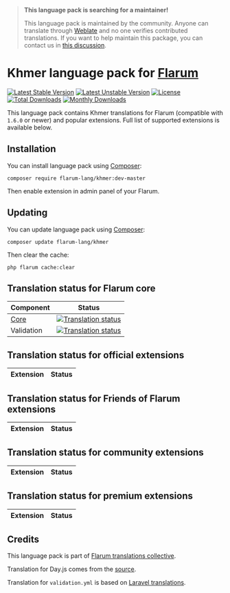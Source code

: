 > **This language pack is searching for a maintainer!**
>
> This language pack is maintained by the community. Anyone can translate through [Weblate](https://weblate.rob006.net/languages/km/flarum/) and no one verifies contributed translations. If you want to help maintain this package, you can contact us in [this discussion](https://discuss.flarum.org/d/27519-the-flarum-language-project).


# Khmer language pack for [Flarum](https://flarum.org/)

[![Latest Stable Version](https://img.shields.io/packagist/v/flarum-lang/khmer?color=success&label=stable)](https://packagist.org/packages/flarum-lang/khmer) 
[![Latest Unstable Version](https://img.shields.io/packagist/v/flarum-lang/khmer?include_prereleases&label=unstable)](https://packagist.org/packages/flarum-lang/khmer) 
[![License](https://img.shields.io/packagist/l/flarum-lang/khmer)](https://packagist.org/packages/flarum-lang/khmer) 
[![Total Downloads](https://img.shields.io/packagist/dt/flarum-lang/khmer)](https://packagist.org/packages/flarum-lang/khmer/stats) 
[![Monthly Downloads](https://img.shields.io/packagist/dm/flarum-lang/khmer)](https://packagist.org/packages/flarum-lang/khmer/stats) 

This language pack contains Khmer translations for Flarum (compatible with `1.6.0` or newer) and popular extensions. Full list of supported extensions is available below.


## Installation

You can install language pack using [Composer](https://getcomposer.org/):

```console
composer require flarum-lang/khmer:dev-master
```

Then enable extension in admin panel of your Flarum.


## Updating

You can update language pack using [Composer](https://getcomposer.org/):

```console
composer update flarum-lang/khmer
```

Then clear the cache:

```console
php flarum cache:clear
```


## Translation status for Flarum core

| Component | Status |
| --- | --- |
| [Core](https://github.com/flarum/flarum-core) | [![Translation status](https://weblate.rob006.net/widgets/flarum/km/core/svg-badge.svg)](https://weblate.rob006.net/projects/flarum/core/km/) |
| Validation | [![Translation status](https://weblate.rob006.net/widgets/flarum/km/validation/svg-badge.svg)](https://weblate.rob006.net/projects/flarum/validation/km/) |


## Translation status for official extensions

<!-- flarum-extensions-list-start -->

| Extension | Status |
| --- | --- |

<!-- flarum-extensions-list-stop -->


## Translation status for Friends of Flarum extensions

<!-- fof-extensions-list-start -->

| Extension | Status |
| --- | --- |

<!-- fof-extensions-list-stop -->


## Translation status for community extensions

<!-- various-extensions-list-start -->

| Extension | Status |
| --- | --- |

<!-- various-extensions-list-stop -->


## Translation status for premium extensions

<!-- premium-extensions-list-start -->

| Extension | Status |
| --- | --- |

<!-- premium-extensions-list-stop -->


## Credits

This language pack is part of [Flarum translations collective](https://github.com/rob006-software/flarum-translations).

Translation for Day.js comes from the [source](https://github.com/iamkun/dayjs/blob/v1.10.4/src/locale/km.js).

Translation for `validation.yml` is based on [Laravel translations](https://github.com/Laravel-Lang/lang/blob/8.1.3/src/km/validation.php).
